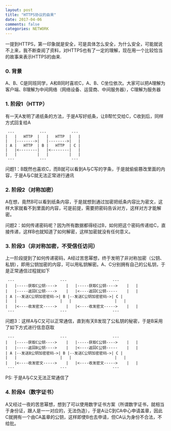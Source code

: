 ```yaml
---
layout: post
title: "HTTPS协议的由来"
date: 2017-04-06
comments: false
categories: NETWORK
---
```


一提到HTTPS，第一印象就是安全，可是具体怎么安全，为什么安全，可能就说不上来，我不断查阅了资料，对HTTPS也有了一定的理解，现在用一个比较恰当的故事来表示HTTPS的由来.

### 0. 背景

A、B、C是同班同学，A和B同时喜欢C，A、B、C坐位依次。大家可以把A理解为客户端、B理解为中间网络（网络设备、运营商、中间服务器），C理解为服务器

### 1. 阶段1（HTTP）

有一天A发明了递纸条的方法，于是A写好纸条，让B帮忙交给C，C收到后，同样方式回复给A

```
 ---           ---           ---
|   |   HTTP  |   |   HTTP  |   |
|   |-------->|   |-------->|   |
| A |   HTTP  | B |   HTTP  | C |
|   |<--------|   |<--------|   |
|   |         |   |         |   |
 ---           ---           ---
```

问题1：B既然也喜欢C，而B就可以看到A与C写的字条，于是就偷偷篡改里面的内容，于是A与C就无法正常进行通讯

### 2. 阶段2（对称加密）

A在想，竟然B可以看到纸条内容，于是就想到通过加密把纸条内容比为密文，这样大家就看不到里面的内容，可是前提，需要把密码告诉对方，这样对方才能解密。

问题2：如何传递密码呢？因为所有数据都得经过B，如何把这个密码传递给C，直接传递，这样B也就知道了如何解密，这样加密就没有任何意义。


### 3. 阶段3（非对称加密，不受信任访问）

上一阶段提到了如何传递密码，A经过苦思幂想，终于发明了非对称加密（公钥、私钥），即用公钥加密的内容，可以用私钥解密。A、C分别拥有自己的公私钥，于是正常通信过程就如下

```
 ---                    ---                    ---
|   |-----获取C公钥---->	|   |-----获取C公钥---->	|   |
|   |-----返回C公钥---->	|   |<----返回C公钥-----	|   |
| A |--发送C公钥加密密码->| B |--发送C公钥加密密码->| C |     
|   |                  	|   |	               	|   |
|   |<----收发密文----->	|   |<----收发密文----->	|   |
 ---                    ---                    ---
```

问题3：这样A与C又可以正常通信，直到有天B发现了公私钥的秘密，于是B采用了如下方式进行信息窃取

```
 ---                    ---                    ---
|   |-----获取C公钥---->	|   |-----获取C公钥---->	|   |
|   |-----返回B公钥---->	|   |<----返回C公钥-----	|   |
| A |--发送B公钥加密密码->| B |--发送C公钥加密密码->| C |     
|   |                  	|   |	               	|   |
|   |<----收发密文----->	|   |<----收发密文----->	|   |
 ---                    ---                    ---
```
PS: 于是A与C又无法正常通信了

### 4. 阶段4（数字证书）

A又经过一夜的苦思幂想，想到了可以使用数字证书方案（所谓数字证书，就相当于身份证，跟人是一一对应的，无法伪造），于是A让C到CA中心申请盖章，因此C就拥有一个由CA盖章的公钥，这样即使B也去申请，但CA认为身份不合法，不给批。




